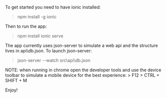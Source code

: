 To get started you need to have ionic installed:

> npm install -g ionic

Then to run the app:

> npm install
> ionic serve

The app currently uses json-server to simulate a web api and the structure lives in api\db.json.  To launch json-server:

> json-server --watch src\api\db.json

NOTE: when running in chrome open the developer tools and use the device toolbar to simulate a mobile device for the best experience:
    > F12
    > CTRL + SHIFT + M

Enjoy!
